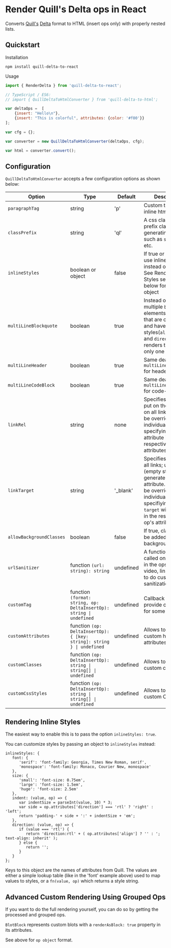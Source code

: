 # Render Quill's Delta ops in React

Converts [Quill's](https://quilljs.com) [Delta](https://quilljs.com/docs/delta/) format to HTML (insert ops only) with properly nested lists.

## Quickstart

Installation
```
npm install quill-delta-to-react
```

Usage
```javascript
import { RenderDelta } from 'quill-delta-to-react';

// TypeScript / ES6:
// import { QuillDeltaToHtmlConverter } from 'quill-delta-to-html'; 

var deltaOps =  [
    {insert: "Hello\n"},
    {insert: "This is colorful", attributes: {color: '#f00'}}
];

var cfg = {};

var converter = new QuillDeltaToHtmlConverter(deltaOps, cfg);

var html = converter.convert(); 
```

## Configuration

`QuillDeltaToHtmlConverter` accepts a few configuration options as shown below:

|Option | Type | Default | Description                                                                                                                                                                                                             
|---|---|---|-------------------------------------------------------------------------------------------------------------------------------------------------------------------------------------------------------------------------|
|`paragraphTag`| string |  'p' | Custom tag to wrap inline html elements                                                                                                                                                                                 |
|`classPrefix`| string | 'ql' | A css class name to prefix class generating styles such as `size`, `font`, etc.                                                                                                                                         |
|`inlineStyles`| boolean or object | false | If true or an object, use inline styles instead of classes. See Rendering Inline Styles section below for using an object                                                                                               |
|`multiLineBlockquote`| boolean | true | Instead of rendering multiple `blockquote` elements for quotes that are consecutive and have same styles(`align`, `indent`, and `direction`), it renders them into only one                                             |
|`multiLineHeader`| boolean | true | Same deal as `multiLineBlockquote` for headers                                                                                                                                                                          |
|`multiLineCodeBlock`| boolean | true | Same deal as `multiLineBlockquote` for code-blocks                                                                                                                                                                      |
|`linkRel`| string | none | Specifies a value to put on the `rel` attr on all links. This can be overridden by an individual link op by specifying the `rel` attribute in the respective op's attributes                                            |
|`linkTarget`| string | '_blank' | Specifies target for all links; use `''` (empty string) to not generate `target` attribute. This can be overridden by an individual link op by specifiying the `target` with a value in the respective op's attributes. |
|`allowBackgroundClasses`| boolean | false | If true, classes will be added for the background attr                                                                                                                                                                  |
|`urlSanitizer`| function `(url: string): string` | undefined | A function that is called once per url in the ops (image, video, link) for you to do custom sanitization                                                                                                                |
|`customTag`| function `(format: string, op: DeltaInsertOp): string \| undefined` | undefined | Callback allows to provide custom  tag for some format                                                                                                                                                                  |
|`customAttributes`| function `(op: DeltaInsertOp): { [key: string]: string } \| undefined` | undefined | Allows to provide custom html tag attributes                                                                                                                                                                            |
|`customClasses`| function `(op: DeltaInsertOp): string \| string[] \| undefined` | undefined | Allows to provide custom classes                                                                                                                                                                                        |
|`customCssStyles`| function `(op: DeltaInsertOp): string \| string[] \| undefined` | undefined | Allows to provide custom CSS styles                                                                                                                                                                                     |

## Rendering Inline Styles

The easiest way to enable this is to pass the option `inlineStyles: true`.

You can customize styles by passing an object to `inlineStyles` instead:

```
inlineStyles: {
   font: {
      'serif': 'font-family: Georgia, Times New Roman, serif',
      'monospace': 'font-family: Monaco, Courier New, monospace'
   },
   size: {
      'small': 'font-size: 0.75em',
      'large': 'font-size: 1.5em',
      'huge': 'font-size: 2.5em'
   },
   indent: (value, op) => {
      var indentSize = parseInt(value, 10) * 3;
      var side = op.attributes['direction'] === 'rtl' ? 'right' : 'left';
      return 'padding-' + side + ':' + indentSize + 'em';
   },
   direction: (value, op) => {
      if (value === 'rtl') {
         return 'direction:rtl' + ( op.attributes['align'] ? '' : '; text-align: inherit' );
      } else {
         return '';
      }
   }
};
```

Keys to this object are the names of attributes from Quill. The values are either a simple lookup table (like in the 'font' example above) used to map values to styles, or a `fn(value, op)` which returns a style string.

## Advanced Custom Rendering Using Grouped Ops

If you want to do the full rendering yourself, you can do so by getting the processed and grouped ops.

`BlotBlock` represents custom blots with a `renderAsBlock: true` property in its attributes.

See above for `op object` format. 
